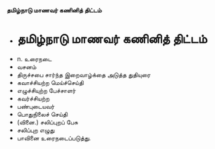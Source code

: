 **தமிழ்நாடு மாணவர் கணினித் திட்டம்**
- # தமிழ்நாடு மாணவர் கணினித் திட்டம்
- n. உரைநடை
- வசனம்
- திருச்சபை சார்ந்த இறைவாழ்க்தை அடுத்த துதியுரை
- கவாச்சியற்ற மெய்ச்செய்தி
- எழுச்சியுற்ற பேச்சாளர்
- கவர்ச்சியற்ற
- பண்புடையவர்
- பொதுநிலைச் செய்தி
- (வினை.) சலிப்புறப் பேசு
- சலிப்புற எழுது
- பாவினை உரைநடைப்படுத்து.

